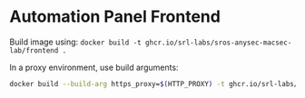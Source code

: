 # Automation Panel Frontend

Build image using: `docker build -t ghcr.io/srl-labs/sros-anysec-macsec-lab/frontend .`

In a proxy environment, use build arguments:

```bash
docker build --build-arg https_proxy=$(HTTP_PROXY) -t ghcr.io/srl-labs/sros-anysec-macsec-lab/frontend .
```

